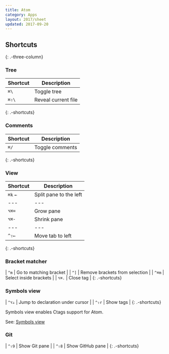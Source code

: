 ```yaml
---
title: Atom
category: Apps
layout: 2017/sheet
updated: 2017-09-20
---
```


Shortcuts
---------
{: .-three-column}

### Tree

| Shortcut | Description |
| --- | --- |
| `⌘\` | Toggle tree |
| `⌘⇧\` | Reveal current file |
{: .-shortcuts}

### Comments

| Shortcut | Description |
| --- | --- |
| `⌘/` | Toggle comments |
{: .-shortcuts}

### View

| Shortcut | Description |
| --- | --- |
| `⌘k` `←` | Split pane to the left |
| --- | --- |
| `⌥⌘=` | Grow pane |
| `⌥⌘-` | Shrink pane |
| --- | --- |
| `^⇧←` | Move tab to left |
{: .-shortcuts}

### Bracket matcher

| `^m` | Go to matching bracket |
| `^]` | Remove brackets from selection |
| `^⌘m` | Select inside brackets |
| `⌥⌘.` | Close tag |
{: .-shortcuts}

### Symbols view

| `^⌥↓` | Jump to declaration under cursor |
| `^⇧r` | Show tags |
{: .-shortcuts}

Symbols view enables Ctags support for Atom.

See: [Symbols view](https://atom.io/packages/symbols-view)

### Git

| `^⇧9` | Show Git pane |
| `^⇧8` | Show GitHub pane |
{: .-shortcuts}
